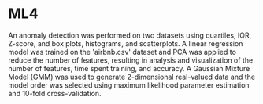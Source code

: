# ML4

An anomaly detection was performed on two datasets using quartiles, IQR, Z-score, and box plots, histograms, and scatterplots. A linear regression model was trained on the 'airbnb.csv' dataset and PCA was applied to reduce the number of features, resulting in analysis and visualization of the number of features, time spent training, and accuracy. A Gaussian Mixture Model (GMM) was used to generate 2-dimensional real-valued data and the model order was selected using maximum likelihood parameter estimation and 10-fold cross-validation.
